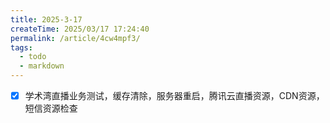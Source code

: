 ```yaml
---
title: 2025-3-17
createTime: 2025/03/17 17:24:40
permalink: /article/4cw4mpf3/
tags:
  - todo
  - markdown
---
```


- [x] 学术湾直播业务测试，缓存清除，服务器重启，腾讯云直播资源，CDN资源，短信资源检查
